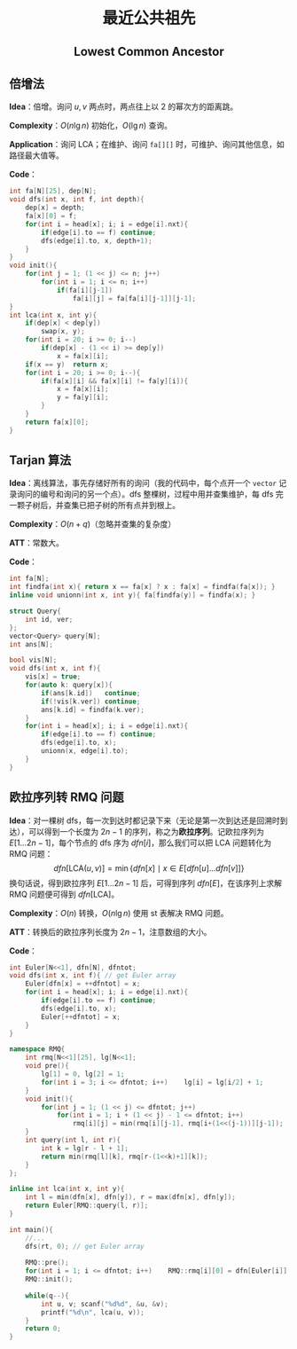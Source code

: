 <h1 style="text-align: center"> 最近公共祖先 </h1>

<h2 style="text-align: center"> Lowest Common Ancestor </h2>



## 倍增法

**Idea**：倍增。询问 $u,v$ 两点时，两点往上以 $2$ 的幂次方的距离跳。

**Complexity**：$O(n\lg n)$ 初始化，$O(\lg n)$ 查询。

**Application**：询问 $\text{LCA}$；在维护、询问 `fa[][]` 时，可维护、询问其他信息，如路径最大值等。

**Code**：

```cpp
int fa[N][25], dep[N];
void dfs(int x, int f, int depth){
	dep[x] = depth;
	fa[x][0] = f;
	for(int i = head[x]; i; i = edge[i].nxt){
		if(edge[i].to == f)	continue;
		dfs(edge[i].to, x, depth+1);
	}
}
void init(){
	for(int j = 1; (1 << j) <= n; j++)
		for(int i = 1; i <= n; i++)
			if(fa[i][j-1])
				fa[i][j] = fa[fa[i][j-1]][j-1];
}
int lca(int x, int y){
	if(dep[x] < dep[y])
		swap(x, y);
	for(int i = 20; i >= 0; i--)
		if(dep[x] - (1 << i) >= dep[y])
			x = fa[x][i];
	if(x == y)	return x;
	for(int i = 20; i >= 0; i--){
		if(fa[x][i] && fa[x][i] != fa[y][i]){
			x = fa[x][i];
			y = fa[y][i];
		}
	}
	return fa[x][0];
}
```



## Tarjan 算法

**Idea**：离线算法，事先存储好所有的询问（我的代码中，每个点开一个 `vector` 记录询问的编号和询问的另一个点）。$\text{dfs}$ 整棵树，过程中用并查集维护，每 $\text{dfs}$ 完一颗子树后，并查集已把子树的所有点并到根上。

**Complexity**：$O(n+q)$（忽略并查集的复杂度）

**ATT**：常数大。

**Code**：

```cpp
int fa[N];
int findfa(int x){ return x == fa[x] ? x : fa[x] = findfa(fa[x]); }
inline void unionn(int x, int y){ fa[findfa(y)] = findfa(x); }

struct Query{
	int id, ver;
};
vector<Query> query[N];
int ans[N];

bool vis[N];
void dfs(int x, int f){
	vis[x] = true;
	for(auto k: query[x]){
		if(ans[k.id])	continue;
		if(!vis[k.ver])	continue;
		ans[k.id] = findfa(k.ver);
	}
	for(int i = head[x]; i; i = edge[i].nxt){
		if(edge[i].to == f)	continue;
		dfs(edge[i].to, x);
		unionn(x, edge[i].to);
	}
}
```



## 欧拉序列转 RMQ 问题

**Idea**：对一棵树 $\text{dfs}$，每一次到达时都记录下来（无论是第一次到达还是回溯时到达），可以得到一个长度为 $2n-1$ 的序列，称之为**欧拉序列**。记欧拉序列为 $E[1...2n-1]$，每个节点的 $\text{dfs}$ 序为 $dfn[i]$，那么我们可以把 $\text{LCA}$ 问题转化为 $\text{RMQ}$ 问题：
$$
dfn[\text{LCA}(u,v)]=\min\{dfn[x]\mid x\in E[dfn[u]...dfn[v]]\}
$$
换句话说，得到欧拉序列 $E[1...2n-1]$ 后，可得到序列 $dfn[E]$，在该序列上求解 $\text{RMQ}$ 问题便可得到 $dfn[\text{LCA}]$。

**Complexity**：$O(n)$ 转换，$O(n\lg n)$ 使用 $\text{st}$ 表解决 $\text{RMQ}$ 问题。

**ATT**：转换后的欧拉序列长度为 $2n-1$，注意数组的大小。

**Code**：

```cpp
int Euler[N<<1], dfn[N], dfntot;
void dfs(int x, int f){ // get Euler array
	Euler[dfn[x] = ++dfntot] = x;
	for(int i = head[x]; i; i = edge[i].nxt){
		if(edge[i].to == f)	continue;
		dfs(edge[i].to, x);
		Euler[++dfntot] = x;
	}
}

namespace RMQ{
	int rmq[N<<1][25], lg[N<<1];
	void pre(){
		lg[1] = 0, lg[2] = 1;
		for(int i = 3; i <= dfntot; i++)	lg[i] = lg[i/2] + 1;
	}
	void init(){
		for(int j = 1; (1 << j) <= dfntot; j++)
			for(int i = 1; i + (1 << j) - 1 <= dfntot; i++)
				rmq[i][j] = min(rmq[i][j-1], rmq[i+(1<<(j-1))][j-1]);
	}
	int query(int l, int r){
		int k = lg[r - l + 1];
		return min(rmq[l][k], rmq[r-(1<<k)+1][k]);
	}
};

inline int lca(int x, int y){
	int l = min(dfn[x], dfn[y]), r = max(dfn[x], dfn[y]);
	return Euler[RMQ::query(l, r)];
}

int main(){
    //...
	dfs(rt, 0); // get Euler array
	
	RMQ::pre();
	for(int i = 1; i <= dfntot; i++)	RMQ::rmq[i][0] = dfn[Euler[i]];
	RMQ::init();
	
	while(q--){
		int u, v; scanf("%d%d", &u, &v);
		printf("%d\n", lca(u, v));
	}
	return 0;
}
```

